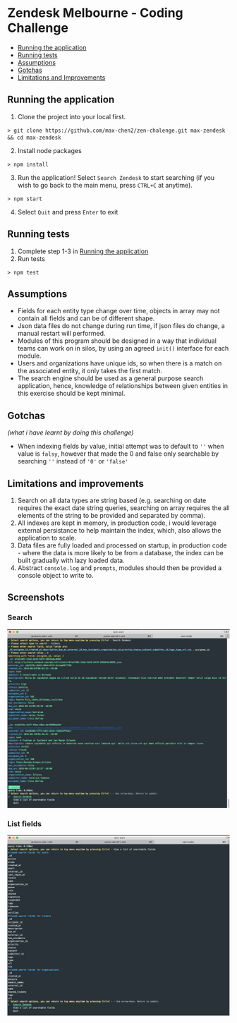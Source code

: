 # Zendesk Melbourne - Coding Challenge

- [Running the application](#running-the-application)
- [Running tests](#running-tests)
- [Assumptions](#assumptions)
- [Gotchas](#gotchas)
- [Limitations and Improvements](#limitations-and-improvements)

## Running the application

1. Clone the project into your local first.
```
> git clone https://github.com/max-chen2/zen-chalenge.git max-zendesk && cd max-zendesk
```
2. Install node packages
```
> npm install
```
3. Run the application! Select `Search Zendesk` to start searching (if you wish to go back to the main menu, press `CTRL+C` at anytime).
```
> npm start
```
4. Select `Quit` and press `Enter` to exit

## Running tests

1. Complete step 1-3 in [Running the application](#running)
2. Run tests
```
> npm test
```

## Assumptions
- Fields for each entity type change over time, objects in array may not contain all fields and can be of different shape.
- Json data files do not change during run time, if json files do change, a manual restart will performed.
- Modules of this program should be designed in a way that individual teams can work on in silos, by using an agreed `init()` interface for each module. 
- Users and organizations have unique ids, so when there is a match on the associated entity, it only takes the first match.
- The search engine should be used as a general purpose search application, hence, knowledge of relationships between given entities in this exercise should be kept minimal.

## Gotchas
_(what i have learnt by doing this challenge)_
- When indexing fields by value, initial attempt was to default to `''` when value is `falsy`, however that made the 0 and false only searchable by searching `''` instead of `'0'` or `'false'`

## Limitations and improvements
1. Search on all data types are string based (e.g. searching on date requires the exact date string queries, searching on array requires the all elements of the string to be provided and separated by comma).
2. All indexes are kept in memory, in production code, i would leverage external persistance to help maintain the index, which, also allows the application to scale.
3. Data files are fully loaded and processed on startup, in production code - where the data is more likely to be from a database, the index can be built gradually with lazy loaded data.
4. Abstract `console.log` and `prompts`, modules should then be provided a console object to write to.

## Screenshots

### Search
![search](images/search.png)

### List fields
![list fields](images/list_fields.png)